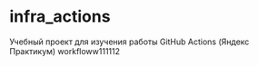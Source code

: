 # infra_actions
Учебный проект для изучения работы GitHub Actions (Яндекс Практикум)
workfloww111112
